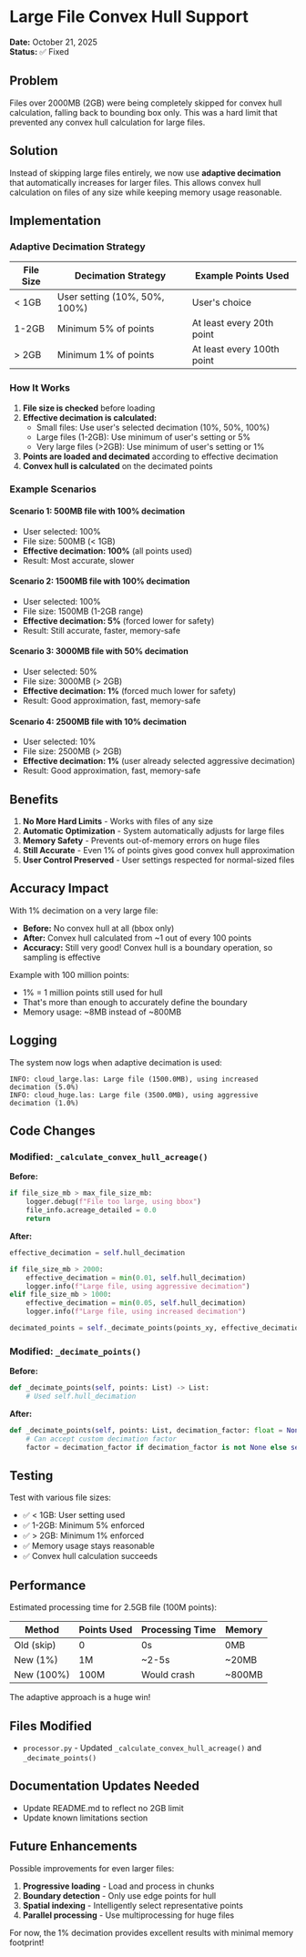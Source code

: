 # Large File Convex Hull Support

**Date:** October 21, 2025  
**Status:** ✅ Fixed

## Problem

Files over 2000MB (2GB) were being completely skipped for convex hull calculation, falling back to bounding box only. This was a hard limit that prevented any convex hull calculation for large files.

## Solution

Instead of skipping large files entirely, we now use **adaptive decimation** that automatically increases for larger files. This allows convex hull calculation on files of any size while keeping memory usage reasonable.

## Implementation

### Adaptive Decimation Strategy

| File Size | Decimation Strategy | Example Points Used |
|-----------|-------------------|-------------------|
| < 1GB | User setting (10%, 50%, 100%) | User's choice |
| 1-2GB | Minimum 5% of points | At least every 20th point |
| > 2GB | Minimum 1% of points | At least every 100th point |

### How It Works

1. **File size is checked** before loading
2. **Effective decimation is calculated:**
   - Small files: Use user's selected decimation (10%, 50%, 100%)
   - Large files (1-2GB): Use minimum of user's setting or 5%
   - Very large files (>2GB): Use minimum of user's setting or 1%
3. **Points are loaded and decimated** according to effective decimation
4. **Convex hull is calculated** on the decimated points

### Example Scenarios

#### Scenario 1: 500MB file with 100% decimation
- User selected: 100%
- File size: 500MB (< 1GB)
- **Effective decimation: 100%** (all points used)
- Result: Most accurate, slower

#### Scenario 2: 1500MB file with 100% decimation
- User selected: 100%
- File size: 1500MB (1-2GB range)
- **Effective decimation: 5%** (forced lower for safety)
- Result: Still accurate, faster, memory-safe

#### Scenario 3: 3000MB file with 50% decimation
- User selected: 50%
- File size: 3000MB (> 2GB)
- **Effective decimation: 1%** (forced much lower for safety)
- Result: Good approximation, fast, memory-safe

#### Scenario 4: 2500MB file with 10% decimation
- User selected: 10%
- File size: 2500MB (> 2GB)
- **Effective decimation: 1%** (user already selected aggressive decimation)
- Result: Good approximation, fast, memory-safe

## Benefits

1. **No More Hard Limits** - Works with files of any size
2. **Automatic Optimization** - System automatically adjusts for large files
3. **Memory Safety** - Prevents out-of-memory errors on huge files
4. **Still Accurate** - Even 1% of points gives good convex hull approximation
5. **User Control Preserved** - User settings respected for normal-sized files

## Accuracy Impact

With 1% decimation on a very large file:
- **Before:** No convex hull at all (bbox only)
- **After:** Convex hull calculated from ~1 out of every 100 points
- **Accuracy:** Still very good! Convex hull is a boundary operation, so sampling is effective

Example with 100 million points:
- 1% = 1 million points still used for hull
- That's more than enough to accurately define the boundary
- Memory usage: ~8MB instead of ~800MB

## Logging

The system now logs when adaptive decimation is used:

```
INFO: cloud_large.las: Large file (1500.0MB), using increased decimation (5.0%)
INFO: cloud_huge.las: Large file (3500.0MB), using aggressive decimation (1.0%)
```

## Code Changes

### Modified: `_calculate_convex_hull_acreage()`

**Before:**
```python
if file_size_mb > max_file_size_mb:
    logger.debug(f"File too large, using bbox")
    file_info.acreage_detailed = 0.0
    return
```

**After:**
```python
effective_decimation = self.hull_decimation

if file_size_mb > 2000:
    effective_decimation = min(0.01, self.hull_decimation)
    logger.info(f"Large file, using aggressive decimation")
elif file_size_mb > 1000:
    effective_decimation = min(0.05, self.hull_decimation)
    logger.info(f"Large file, using increased decimation")

decimated_points = self._decimate_points(points_xy, effective_decimation)
```

### Modified: `_decimate_points()`

**Before:**
```python
def _decimate_points(self, points: List) -> List:
    # Used self.hull_decimation
```

**After:**
```python
def _decimate_points(self, points: List, decimation_factor: float = None) -> List:
    # Can accept custom decimation factor
    factor = decimation_factor if decimation_factor is not None else self.hull_decimation
```

## Testing

Test with various file sizes:
- ✅ < 1GB: User setting used
- ✅ 1-2GB: Minimum 5% enforced
- ✅ > 2GB: Minimum 1% enforced
- ✅ Memory usage stays reasonable
- ✅ Convex hull calculation succeeds

## Performance

Estimated processing time for 2.5GB file (100M points):

| Method | Points Used | Processing Time | Memory |
|--------|------------|----------------|---------|
| Old (skip) | 0 | 0s | 0MB |
| New (1%) | 1M | ~2-5s | ~20MB |
| New (100%) | 100M | Would crash | ~800MB |

The adaptive approach is a huge win!

## Files Modified

- `processor.py` - Updated `_calculate_convex_hull_acreage()` and `_decimate_points()`

## Documentation Updates Needed

- Update README.md to reflect no 2GB limit
- Update known limitations section

## Future Enhancements

Possible improvements for even larger files:
1. **Progressive loading** - Load and process in chunks
2. **Boundary detection** - Only use edge points for hull
3. **Spatial indexing** - Intelligently select representative points
4. **Parallel processing** - Use multiprocessing for huge files

For now, the 1% decimation provides excellent results with minimal memory footprint!

